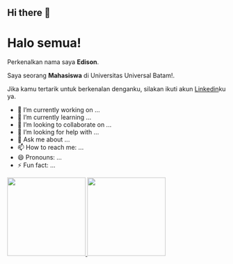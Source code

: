 ## Hi there 👋
# Halo semua! 

Perkenalkan nama saya **Edison**.<br>

Saya seorang **Mahasiswa** di Universitas Universal Batam!.<br>

Jika kamu tertarik untuk berkenalan denganku, silakan ikuti akun [Linkedin](https://www.linkedin.com/in/edisonedi/)ku ya.
- 🔭 I’m currently working on ...
- 🌱 I’m currently learning ...
- 👯 I’m looking to collaborate on ...
- 🤔 I’m looking for help with ...
- 💬 Ask me about ...
- 📫 How to reach me: ...
- 😄 Pronouns: ...
- ⚡ Fun fact: ...


<p align="left">
<a href="https://github.com/GHedi">
  <img height="180em" src="https://github-readme-stats-eight-theta.vercel.app/api?username=GHedi&show_icons=true&theme=algolia&include_all_commits=true&count_private=true"/>
  <img height="180em" src="https://github-readme-stats-eight-theta.vercel.app/api/top-langs/?username=GHedi&layout=compact&theme=algolia"/>
</a>
</p>
